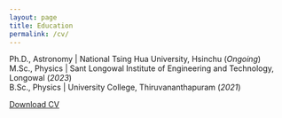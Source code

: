 ```yaml
---
layout: page
title: Education
permalink: /cv/
---
```


Ph.D., Astronomy | National Tsing Hua University, Hsinchu (_Ongoing_)								       		
M.Sc., Physics | Sant Longowal Institute of Engineering and Technology, Longowal (_2023_)	 			        		
B.Sc., Physics | University College, Thiruvananthapuram (_2021_)

[Download CV](assets/CV.pdf)


